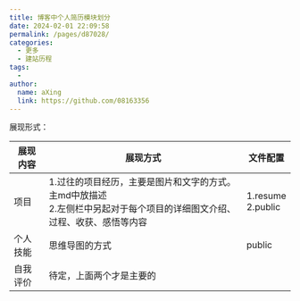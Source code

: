 ```yaml
---
title: 博客中个人简历模块划分
date: 2024-02-01 22:09:58
permalink: /pages/d87028/
categories:
  - 更多
  - 建站历程
tags:
  - 
author: 
  name: aXing
  link: https://github.com/08163356
---
```


展现形式：

| 展现内容 | 展现方式                                                     | 文件配置               |
| -------- | ------------------------------------------------------------ | ---------------------- |
| 项目     | 1.过往的项目经历，主要是图片和文字的方式。主md中放描述<br />2.左侧栏中另起对于每个项目的详细图文介绍、过程、收获、感悟等内容 | 1.resume<br />2.public |
| 个人技能 | 思维导图的方式                                               | public                 |
| 自我评价 | 待定，上面两个才是主要的                                     |                        |

